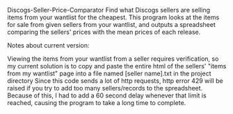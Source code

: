 Discogs-Seller-Price-Comparator
Find what Discogs sellers are selling items from your wantlist for the cheapest. This program looks at the items for sale from given sellers from your wantlist, and outputs a spreadsheet comparing the sellers' prices with the mean prices of each release.

Notes about current version:

Viewing the items from your wantlist from a seller requires verification, so my current solution is to copy and paste the entire html of the sellers' "items from my wantlist" page into a file named [seller name].txt in the project directory
Since this code sends a lot of http requests, http error 429 will be raised if you try to add too many sellers/records to the spreadsheet. Because of this, I had to add a 60 second delay whenever that limit is reached, causing the program to take a long time to complete.
